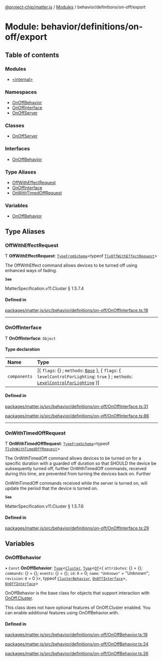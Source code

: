 [@project-chip/matter.js](../README.md) / [Modules](../modules.md) / behavior/definitions/on-off/export

# Module: behavior/definitions/on-off/export

## Table of contents

### Modules

- [\<internal\>](behavior_definitions_on_off_export._internal_.md)

### Namespaces

- [OnOffBehavior](behavior_definitions_on_off_export.OnOffBehavior.md)
- [OnOffInterface](behavior_definitions_on_off_export.OnOffInterface.md)
- [OnOffServer](behavior_definitions_on_off_export.OnOffServer.md)

### Classes

- [OnOffServer](../classes/behavior_definitions_on_off_export.OnOffServer-1.md)

### Interfaces

- [OnOffBehavior](../interfaces/behavior_definitions_on_off_export.OnOffBehavior-1.md)

### Type Aliases

- [OffWithEffectRequest](behavior_definitions_on_off_export.md#offwitheffectrequest)
- [OnOffInterface](behavior_definitions_on_off_export.md#onoffinterface)
- [OnWithTimedOffRequest](behavior_definitions_on_off_export.md#onwithtimedoffrequest)

### Variables

- [OnOffBehavior](behavior_definitions_on_off_export.md#onoffbehavior)

## Type Aliases

### OffWithEffectRequest

Ƭ **OffWithEffectRequest**: [`TypeFromSchema`](tlv_export.md#typefromschema)\<typeof [`TlvOffWithEffectRequest`](cluster_export.OnOff.md#tlvoffwitheffectrequest)\>

The OffWithEffect command allows devices to be turned off using enhanced ways of fading.

**`See`**

MatterSpecification.v11.Cluster § 1.5.7.4

#### Defined in

[packages/matter.js/src/behavior/definitions/on-off/OnOffInterface.ts:18](https://github.com/project-chip/matter.js/blob/2d9f2165d2672864fda3496a6d0d5f93597f82c6/packages/matter.js/src/behavior/definitions/on-off/OnOffInterface.ts#L18)

___

### OnOffInterface

Ƭ **OnOffInterface**: `Object`

#### Type declaration

| Name | Type |
| :------ | :------ |
| `components` | [\{ `flags`: {} ; `methods`: [`Base`](../interfaces/behavior_definitions_on_off_export.OnOffInterface.Base.md)  }, \{ `flags`: \{ `levelControlForLighting`: ``true``  } ; `methods`: [`LevelControlForLighting`](../interfaces/behavior_definitions_on_off_export.OnOffInterface.LevelControlForLighting.md)  }] |

#### Defined in

[packages/matter.js/src/behavior/definitions/on-off/OnOffInterface.ts:31](https://github.com/project-chip/matter.js/blob/2d9f2165d2672864fda3496a6d0d5f93597f82c6/packages/matter.js/src/behavior/definitions/on-off/OnOffInterface.ts#L31)

[packages/matter.js/src/behavior/definitions/on-off/OnOffInterface.ts:86](https://github.com/project-chip/matter.js/blob/2d9f2165d2672864fda3496a6d0d5f93597f82c6/packages/matter.js/src/behavior/definitions/on-off/OnOffInterface.ts#L86)

___

### OnWithTimedOffRequest

Ƭ **OnWithTimedOffRequest**: [`TypeFromSchema`](tlv_export.md#typefromschema)\<typeof [`TlvOnWithTimedOffRequest`](cluster_export.OnOff.md#tlvonwithtimedoffrequest)\>

The OnWithTimedOff command allows devices to be turned on for a specific duration with a guarded off duration so
that SHOULD the device be subsequently turned off, further OnWithTimedOff commands, received during this time, are
prevented from turning the devices back on. Further

OnWithTimedOff commands received while the server is turned on, will update the period that the device is turned on.

**`See`**

MatterSpecification.v11.Cluster § 1.5.7.6

#### Defined in

[packages/matter.js/src/behavior/definitions/on-off/OnOffInterface.ts:29](https://github.com/project-chip/matter.js/blob/2d9f2165d2672864fda3496a6d0d5f93597f82c6/packages/matter.js/src/behavior/definitions/on-off/OnOffInterface.ts#L29)

## Variables

### OnOffBehavior

• `Const` **OnOffBehavior**: [`Type`](../interfaces/behavior_cluster_export.ClusterBehavior.Type.md)\<[`Cluster`](../interfaces/cluster_export.OnOff.Cluster.md), [`Type`](../interfaces/behavior_cluster_export.ClusterBehavior.Type.md)\<[`Of`](../interfaces/cluster_export.ClusterType.Of.md)\<\{ `attributes`: {} = \{}; `commands`: {} = \{}; `events`: {} = \{}; `id`: ``0`` = 0; `name`: ``"Unknown"`` = "Unknown"; `revision`: ``0`` = 0 }\>, typeof [`ClusterBehavior`](behavior_cluster_export.ClusterBehavior.md), [`OnOffInterface`](behavior_definitions_on_off_export.md#onoffinterface)\>, [`OnOffInterface`](behavior_definitions_on_off_export.md#onoffinterface)\>

OnOffBehavior is the base class for objects that support interaction with [OnOff.Cluster](cluster_export.OnOff.md#cluster).

This class does not have optional features of OnOff.Cluster enabled. You can enable additional features using
OnOffBehavior.with.

#### Defined in

[packages/matter.js/src/behavior/definitions/on-off/OnOffBehavior.ts:19](https://github.com/project-chip/matter.js/blob/2d9f2165d2672864fda3496a6d0d5f93597f82c6/packages/matter.js/src/behavior/definitions/on-off/OnOffBehavior.ts#L19)

[packages/matter.js/src/behavior/definitions/on-off/OnOffBehavior.ts:24](https://github.com/project-chip/matter.js/blob/2d9f2165d2672864fda3496a6d0d5f93597f82c6/packages/matter.js/src/behavior/definitions/on-off/OnOffBehavior.ts#L24)

[packages/matter.js/src/behavior/definitions/on-off/OnOffBehavior.ts:26](https://github.com/project-chip/matter.js/blob/2d9f2165d2672864fda3496a6d0d5f93597f82c6/packages/matter.js/src/behavior/definitions/on-off/OnOffBehavior.ts#L26)

